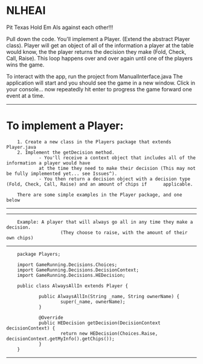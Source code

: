 # NLHEAI
Pit Texas Hold Em AIs against each other!!!

Pull down the code.
You'll implement a Player. (Extend the abstract Player class).
Player will get an object of all of the information a player at the table would know,
        the the player returns the decision they make (Fold, Check, Call, Raise).
        This loop happens over and over again until one of the players wins the game.

To interact with the app, run the project from ManualInterface.java
The application will start and you should see the game in a new window.
Click in your console... now repeatedly hit enter to progress the game forward one event at a time.

----------------------------------------------------------------------------------------------------------------    
# To implement a Player:
        1. Create a new class in the Players package that extends Player.java
        2. Implement the getDecision method.
                - You'll receive a context object that includes all of the information a player would have
                at the time they need to make their decision (This may not be fully implemented yet... see Issues^). 
                - You then return a decision object with a decision type (Fold, Check, Call, Raise) and an amount of chips if      applicable.
                
        There are some simple examples in the Player package, and one below
----------------------------------------------------------------------------------------------------------------    
----------------------------------------------------------------------------------------------------------------     
        Example: A player that will always go all in any time they make a decision. 
                        (They choose to raise, with the amount of their own chips)
----------------------------------------------------------------------------------------------------------------
        package Players;

        import GameRunning.Decisions.Choices;
        import GameRunning.Decisions.DecisionContext;
        import GameRunning.Decisions.HEDecision;

        public class AlwaysAllIn extends Player {

                public AlwaysAllIn(String _name, String ownerName) {
                        super(_name, ownerName);
                }

                @Override
                public HEDecision getDecision(DecisionContext decisionContext) {
                        return new HEDecision(Choices.Raise, decisionContext.getMyInfo().getChips());
                }
        }
 ----------------------------------------------------------------------------------------------------------------
